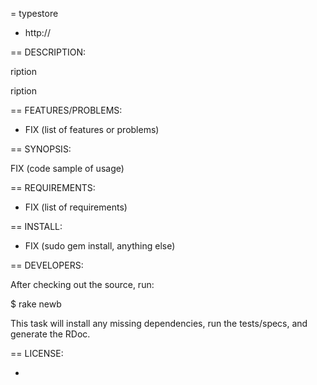 = typestore

* http:// 

== DESCRIPTION:

ription

ription

== FEATURES/PROBLEMS:

* FIX (list of features or problems)

== SYNOPSIS:

FIX (code sample of usage)

== REQUIREMENTS:

* FIX (list of requirements)

== INSTALL:

* FIX (sudo gem install, anything else)

== DEVELOPERS:

After checking out the source, run:

  $ rake newb

  This task will install any missing dependencies, run the tests/specs,
  and generate the RDoc.

== LICENSE:

* 

